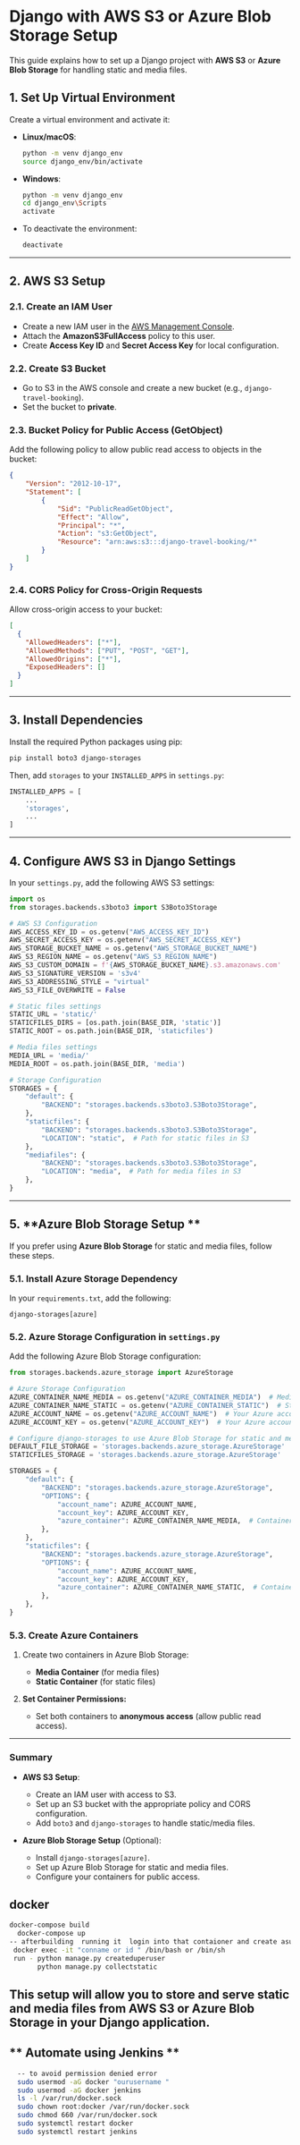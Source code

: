 

# Django with AWS S3 or Azure Blob Storage Setup

This guide explains how to set up a Django project with **AWS S3** or **Azure Blob Storage** for handling static and media files.

## 1. **Set Up Virtual Environment**

Create a virtual environment and activate it:

- **Linux/macOS**:
  ```bash
  python -m venv django_env
  source django_env/bin/activate
  ```

- **Windows**:
  ```bash
  python -m venv django_env
  cd django_env\Scripts
  activate
  ```

- To deactivate the environment:
  ```bash
  deactivate
  ```

---

## 2. **AWS S3 Setup**

### 2.1. **Create an IAM User**
- Create a new IAM user in the [AWS Management Console](https://aws.amazon.com/iam/).
- Attach the **AmazonS3FullAccess** policy to this user.
- Create **Access Key ID** and **Secret Access Key** for local configuration.

### 2.2. **Create S3 Bucket**
- Go to S3 in the AWS console and create a new bucket (e.g., `django-travel-booking`).
- Set the bucket to **private**.

### 2.3. **Bucket Policy for Public Access (GetObject)**

Add the following policy to allow public read access to objects in the bucket:

```json
{
    "Version": "2012-10-17",
    "Statement": [
        {
            "Sid": "PublicReadGetObject",
            "Effect": "Allow",
            "Principal": "*",
            "Action": "s3:GetObject",
            "Resource": "arn:aws:s3:::django-travel-booking/*"
        }
    ]
}
```

### 2.4. **CORS Policy for Cross-Origin Requests**

Allow cross-origin access to your bucket:

```json
[
  {
    "AllowedHeaders": ["*"],
    "AllowedMethods": ["PUT", "POST", "GET"],
    "AllowedOrigins": ["*"],
    "ExposedHeaders": []
  }
]
```

---

## 3. **Install Dependencies**

Install the required Python packages using pip:

```bash
pip install boto3 django-storages
```

Then, add `storages` to your `INSTALLED_APPS` in `settings.py`:

```python
INSTALLED_APPS = [
    ...
    'storages',
    ...
]
```

---

## 4. **Configure AWS S3 in Django Settings**

In your `settings.py`, add the following AWS S3 settings:

```python
import os
from storages.backends.s3boto3 import S3Boto3Storage

# AWS S3 Configuration
AWS_ACCESS_KEY_ID = os.getenv("AWS_ACCESS_KEY_ID")
AWS_SECRET_ACCESS_KEY = os.getenv("AWS_SECRET_ACCESS_KEY")
AWS_STORAGE_BUCKET_NAME = os.getenv("AWS_STORAGE_BUCKET_NAME")
AWS_S3_REGION_NAME = os.getenv("AWS_S3_REGION_NAME")
AWS_S3_CUSTOM_DOMAIN = f'{AWS_STORAGE_BUCKET_NAME}.s3.amazonaws.com'
AWS_S3_SIGNATURE_VERSION = 's3v4'
AWS_S3_ADDRESSING_STYLE = "virtual"
AWS_S3_FILE_OVERWRITE = False

# Static files settings
STATIC_URL = 'static/'
STATICFILES_DIRS = [os.path.join(BASE_DIR, 'static')]
STATIC_ROOT = os.path.join(BASE_DIR, 'staticfiles')

# Media files settings
MEDIA_URL = 'media/'
MEDIA_ROOT = os.path.join(BASE_DIR, 'media')

# Storage Configuration
STORAGES = {
    "default": {
        "BACKEND": "storages.backends.s3boto3.S3Boto3Storage",
    },
    "staticfiles": {
        "BACKEND": "storages.backends.s3boto3.S3Boto3Storage",
        "LOCATION": "static",  # Path for static files in S3
    },
    "mediafiles": {
        "BACKEND": "storages.backends.s3boto3.S3Boto3Storage",
        "LOCATION": "media",  # Path for media files in S3
    },
}
```

---

## 5. **Azure Blob Storage Setup **

If you prefer using **Azure Blob Storage** for static and media files, follow these steps.

### 5.1. **Install Azure Storage Dependency**

In your `requirements.txt`, add the following:

```text
django-storages[azure]
```

### 5.2. **Azure Storage Configuration in `settings.py`**

Add the following Azure Blob Storage configuration:

```python
from storages.backends.azure_storage import AzureStorage

# Azure Storage Configuration
AZURE_CONTAINER_NAME_MEDIA = os.getenv("AZURE_CONTAINER_MEDIA")  # Media container name
AZURE_CONTAINER_NAME_STATIC = os.getenv("AZURE_CONTAINER_STATIC")  # Static container name
AZURE_ACCOUNT_NAME = os.getenv("AZURE_ACCOUNT_NAME")  # Your Azure account name
AZURE_ACCOUNT_KEY = os.getenv("AZURE_ACCOUNT_KEY")  # Your Azure account key

# Configure django-storages to use Azure Blob Storage for static and media files
DEFAULT_FILE_STORAGE = 'storages.backends.azure_storage.AzureStorage'
STATICFILES_STORAGE = 'storages.backends.azure_storage.AzureStorage'

STORAGES = {
    "default": {
        "BACKEND": "storages.backends.azure_storage.AzureStorage",
        "OPTIONS": {
            "account_name": AZURE_ACCOUNT_NAME,
            "account_key": AZURE_ACCOUNT_KEY,
            "azure_container": AZURE_CONTAINER_NAME_MEDIA,  # Container for media files
        },
    },
    "staticfiles": {
        "BACKEND": "storages.backends.azure_storage.AzureStorage",
        "OPTIONS": {
            "account_name": AZURE_ACCOUNT_NAME,
            "account_key": AZURE_ACCOUNT_KEY,
            "azure_container": AZURE_CONTAINER_NAME_STATIC,  # Container for static files
        },
    },
}
```

### 5.3. **Create Azure Containers**

1. Create two containers in Azure Blob Storage:
   - **Media Container** (for media files)
   - **Static Container** (for static files)

2. **Set Container Permissions:**
   - Set both containers to **anonymous access** (allow public read access).



---

### Summary

- **AWS S3 Setup**:
  - Create an IAM user with access to S3.
  - Set up an S3 bucket with the appropriate policy and CORS configuration.
  - Add `boto3` and `django-storages` to handle static/media files.

- **Azure Blob Storage Setup** (Optional):
  - Install `django-storages[azure]`.
  - Set up Azure Blob Storage for static and media files.
  - Configure your containers for public access.
## docker


  ```bash
  docker-compose build
    docker-compose up
-- afterbuilding  running it  login into that contaioner and create asuperuser
   docker exec -it "conname or id " /bin/bash or /bin/sh
   run - python manage.py createduperuser
         python manage.py collectstatic   
  ```
This setup will allow you to store and serve static and media files from **AWS S3** or **Azure Blob Storage** in your Django application.
------
## ** Automate using Jenkins **

  ```bash
    -- to avoid permission denied error 
    sudo usermod -aG docker "ourusername "
    sudo usermod -aG docker jenkins
    ls -l /var/run/docker.sock
    sudo chown root:docker /var/run/docker.sock
    sudo chmod 660 /var/run/docker.sock
    sudo systemctl restart docker
    sudo systemctl restart jenkins
  ```
     
